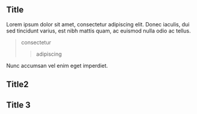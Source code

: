 Title
-
Lorem ipsum dolor sit amet, consectetur adipiscing elit. Donec iaculis, dui sed tincidunt varius, est nibh mattis quam, ac euismod nulla odio ac tellus.

> consectetur
>> adipiscing

Nunc accumsan vel enim eget imperdiet.

Title2
-

Title 3
-
